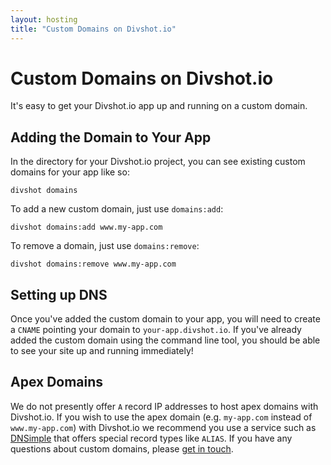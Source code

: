 ```yaml
---
layout: hosting
title: "Custom Domains on Divshot.io"
---
```


# Custom Domains on Divshot.io

<p class="lead">It's easy to get your Divshot.io app up and running on a custom domain.</p>

## Adding the Domain to Your App

In the directory for your Divshot.io project, you can see existing custom domains for your app
like so:

    divshot domains
    
To add a new custom domain, just use `domains:add`:

    divshot domains:add www.my-app.com
    
To remove a domain, just use `domains:remove`:

    divshot domains:remove www.my-app.com
    
## Setting up DNS

Once you've added the custom domain to your app, you will need to create a `CNAME` pointing your
domain to `your-app.divshot.io`. If you've already added the custom domain using the command line
tool, you should be able to see your site up and running immediately!

## Apex Domains

We do not presently offer `A` record IP addresses to host apex domains with Divshot.io. If you wish
to use the apex domain (e.g. `my-app.com` instead of `www.my-app.com`) with Divshot.io we recommend
you use a service such as [DNSimple](http://dnsimple.com/) that offers special record types like
`ALIAS`. If you have any questions about custom domains, please [get in touch](mailto:support@divshot.com).